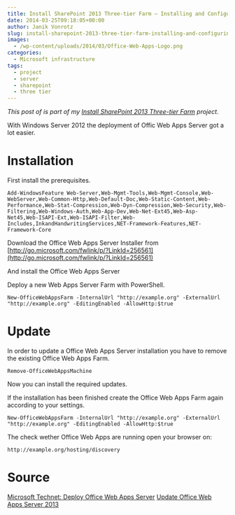 ```yaml
---
title: Install SharePoint 2013 Three-tier Farm – Installing and Configuring Office Web Apps Server
date: 2014-03-25T09:18:05+00:00
author: Janik Vonrotz
slug: install-sharepoint-2013-three-tier-farm-installing-and-configuring-office-web-apps-server
images:
  - /wp-content/uploads/2014/03/Office-Web-Apps-Logo.png
categories:
  - Microsoft infrastructure
tags:
  - project
  - server
  - sharepoint
  - three tier
---
```

*This post of is part of my [Install SharePoint 2013 Three-tier Farm](https://janikvonrotz.ch/projects/install-sharepoint-2013-three-tier-farm/) project.*

With Windows Server 2012 the deployment of Offic Web Apps Server got a lot easier.
<!--more-->
# Installation

First install the prerequisites.

	Add-WindowsFeature Web-Server,Web-Mgmt-Tools,Web-Mgmt-Console,Web-WebServer,Web-Common-Http,Web-Default-Doc,Web-Static-Content,Web-Performance,Web-Stat-Compression,Web-Dyn-Compression,Web-Security,Web-Filtering,Web-Windows-Auth,Web-App-Dev,Web-Net-Ext45,Web-Asp-Net45,Web-ISAPI-Ext,Web-ISAPI-Filter,Web-Includes,InkandHandwritingServices,NET-Framework-Features,NET-Framework-Core

Download the Office Web Apps Server Installer from [http://go.microsoft.com/fwlink/p/?LinkId=256561](http://go.microsoft.com/fwlink/p/?LinkId=256561)

And install the Office Web Apps Server

Deploy a new Web Apps Server Farm with PowerShell.

	New-OfficeWebAppsFarm -InternalUrl "http://example.org" -ExternalUrl "http://example.org" -EditingEnabled -AllowHttp:$true

# Update

In order to update a Office Web Apps Server installation you have to remove the existing Office Web Apps Farm.

    Remove-OfficeWebAppsMachine

Now you can install the required updates.

If the installation has been finished create the Office Web Apps Farm again according to your settings.

    New-OfficeWebAppsFarm -InternalUrl "http://example.org" -ExternalUrl "http://example.org" -EditingEnabled -AllowHttp:$true
    
The check wether Office Web Apps are running open your browser on:

    http://example.org/hosting/discovery

# Source

[Microsoft Technet: Deploy Office Web Apps Server](http://technet.microsoft.com/en-us/library/jj219455(v=office.15).aspx)
[Update Office Web Apps Server 2013](https://gist.github.com/janikvonrotz/9364202)